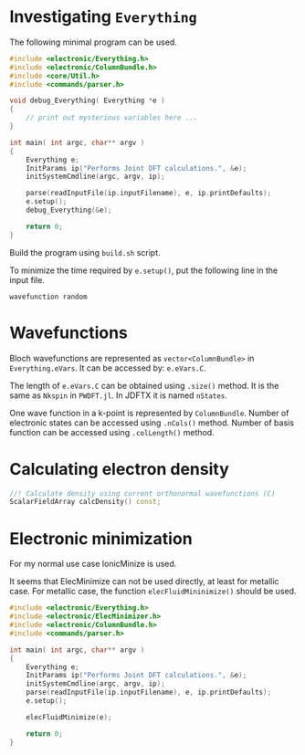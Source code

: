 # Investigating `Everything`


The following minimal program can be used.

```cpp
#include <electronic/Everything.h>
#include <electronic/ColumnBundle.h>
#include <core/Util.h>
#include <commands/parser.h>

void debug_Everything( Everything *e )
{
    // print out mysterious variables here ...
}

int main( int argc, char** argv )
{
    Everything e;
    InitParams ip("Performs Joint DFT calculations.", &e);
    initSystemCmdline(argc, argv, ip);

    parse(readInputFile(ip.inputFilename), e, ip.printDefaults);
    e.setup();
    debug_Everything(&e);

    return 0;
}
```

Build the program using `build.sh` script.

To minimize the time required by `e.setup()`, put the following line in the input file.
```
wavefunction random
```

# Wavefunctions

Bloch wavefunctions are represented as `vector<ColumnBundle>` in `Everything.eVars`.
It can be accessed by: `e.eVars.C`.

The length of `e.eVars.C` can be obtained using `.size()` method.
It is the same as `Nkspin` in `PWDFT.jl`. In JDFTX it is named `nStates`.

One wave function in a k-point is represented by `ColumnBundle`.
Number of electronic states can be accessed using `.nCols()` method.
Number of basis function can be accessed using `.colLength()` method.

# Calculating electron density

```c++
//! Calculate density using current orthonormal wavefunctions (C)
ScalarFieldArray calcDensity() const;
```

# Electronic minimization

For my normal use case IonicMinize is used.

It seems that ElecMinimize can not be used directly, at least for metallic case.
For metallic case, the function `elecFluidMininimize()` should be used.

```cpp
#include <electronic/Everything.h>
#include <electronic/ElecMinimizer.h>
#include <electronic/ColumnBundle.h>
#include <commands/parser.h>

int main( int argc, char** argv )
{
    Everything e;
    InitParams ip("Performs Joint DFT calculations.", &e);
    initSystemCmdline(argc, argv, ip);
    parse(readInputFile(ip.inputFilename), e, ip.printDefaults);
    e.setup();

    elecFluidMinimize(e);

    return 0;
}
```